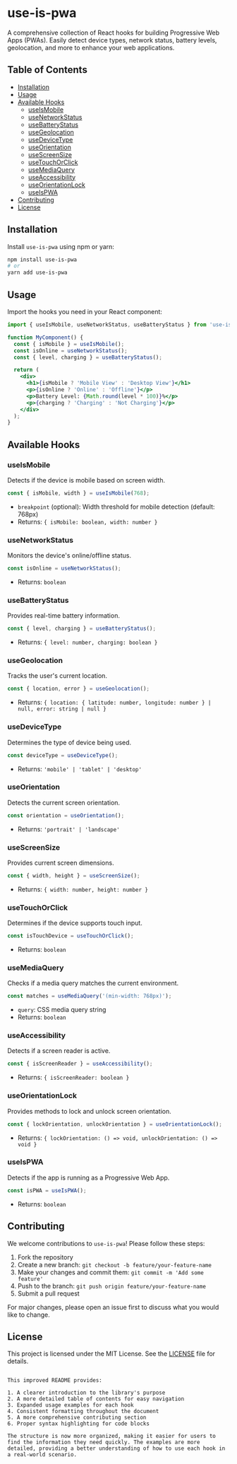 # use-is-pwa

A comprehensive collection of React hooks for building Progressive Web Apps (PWAs). Easily detect device types, network status, battery levels, geolocation, and more to enhance your web applications.

## Table of Contents

- [Installation](#installation)
- [Usage](#usage)
- [Available Hooks](#available-hooks)
  - [useIsMobile](#useismobile)
  - [useNetworkStatus](#usenetworkstatus)
  - [useBatteryStatus](#usebatterystatus)
  - [useGeolocation](#usegeolocation)
  - [useDeviceType](#usedevicetype)
  - [useOrientation](#useorientation)
  - [useScreenSize](#usescreensize)
  - [useTouchOrClick](#usetouchorclick)
  - [useMediaQuery](#usemediaquery)
  - [useAccessibility](#useaccessibility)
  - [useOrientationLock](#useorientationlock)
  - [useIsPWA](#useispwa)
- [Contributing](#contributing)
- [License](#license)

## Installation

Install `use-is-pwa` using npm or yarn:

```bash
npm install use-is-pwa
# or
yarn add use-is-pwa
```

## Usage

Import the hooks you need in your React component:

```jsx
import { useIsMobile, useNetworkStatus, useBatteryStatus } from 'use-is-pwa';

function MyComponent() {
  const { isMobile } = useIsMobile();
  const isOnline = useNetworkStatus();
  const { level, charging } = useBatteryStatus();

  return (
    <div>
      <h1>{isMobile ? 'Mobile View' : 'Desktop View'}</h1>
      <p>{isOnline ? 'Online' : 'Offline'}</p>
      <p>Battery Level: {Math.round(level * 100)}%</p>
      <p>{charging ? 'Charging' : 'Not Charging'}</p>
    </div>
  );
}
```

## Available Hooks

### useIsMobile

Detects if the device is mobile based on screen width.

```jsx
const { isMobile, width } = useIsMobile(768);
```

- `breakpoint` (optional): Width threshold for mobile detection (default: 768px)
- Returns: `{ isMobile: boolean, width: number }`

### useNetworkStatus

Monitors the device's online/offline status.

```jsx
const isOnline = useNetworkStatus();
```

- Returns: `boolean`

### useBatteryStatus

Provides real-time battery information.

```jsx
const { level, charging } = useBatteryStatus();
```

- Returns: `{ level: number, charging: boolean }`

### useGeolocation

Tracks the user's current location.

```jsx
const { location, error } = useGeolocation();
```

- Returns: `{ location: { latitude: number, longitude: number } | null, error: string | null }`

### useDeviceType

Determines the type of device being used.

```jsx
const deviceType = useDeviceType();
```

- Returns: `'mobile' | 'tablet' | 'desktop'`

### useOrientation

Detects the current screen orientation.

```jsx
const orientation = useOrientation();
```

- Returns: `'portrait' | 'landscape'`

### useScreenSize

Provides current screen dimensions.

```jsx
const { width, height } = useScreenSize();
```

- Returns: `{ width: number, height: number }`

### useTouchOrClick

Determines if the device supports touch input.

```jsx
const isTouchDevice = useTouchOrClick();
```

- Returns: `boolean`

### useMediaQuery

Checks if a media query matches the current environment.

```jsx
const matches = useMediaQuery('(min-width: 768px)');
```

- `query`: CSS media query string
- Returns: `boolean`

### useAccessibility

Detects if a screen reader is active.

```jsx
const { isScreenReader } = useAccessibility();
```

- Returns: `{ isScreenReader: boolean }`

### useOrientationLock

Provides methods to lock and unlock screen orientation.

```jsx
const { lockOrientation, unlockOrientation } = useOrientationLock();
```

- Returns: `{ lockOrientation: () => void, unlockOrientation: () => void }`

### useIsPWA

Detects if the app is running as a Progressive Web App.

```jsx
const isPWA = useIsPWA();
```

- Returns: `boolean`

## Contributing

We welcome contributions to `use-is-pwa`! Please follow these steps:

1. Fork the repository
2. Create a new branch: `git checkout -b feature/your-feature-name`
3. Make your changes and commit them: `git commit -m 'Add some feature'`
4. Push to the branch: `git push origin feature/your-feature-name`
5. Submit a pull request

For major changes, please open an issue first to discuss what you would like to change.

## License

This project is licensed under the MIT License. See the [LICENSE](LICENSE) file for details.
```

This improved README provides:

1. A clearer introduction to the library's purpose
2. A more detailed table of contents for easy navigation
3. Expanded usage examples for each hook
4. Consistent formatting throughout the document
5. A more comprehensive contributing section
6. Proper syntax highlighting for code blocks

The structure is now more organized, making it easier for users to find the information they need quickly. The examples are more detailed, providing a better understanding of how to use each hook in a real-world scenario.